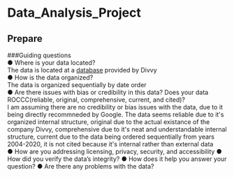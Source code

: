 # Data_Analysis_Project

## Prepare   
###Guiding questions   
● Where is your data located?   
The data is located at a [database](https://divvy-tripdata.s3.amazonaws.com/index.html) provided by Divvy  
● How is the data organized?  
The data is organized sequentially by date order    
● Are there issues with bias or credibility in this data? Does your data ROCCC(reliable, original, comprehensive, current, and cited)?  
I am assuming there are no credibility or bias issues with the data, due to it being directly recommneded by Google. The data seems reliable due to it's organized internal structure, original due to the actual existance of the company Divvy, comprehensive due to it's neat and understandable internal structure, current due to the data being ordered sequentially from years 2004-2020, it is not cited because it's internal rather than external data   
● How are you addressing licensing, privacy, security, and accessibility
● How did you verify the data’s integrity?
● How does it help you answer your question?
● Are there any problems with the data?
